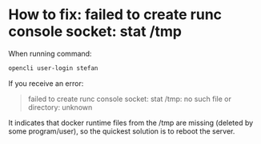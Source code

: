 # How to fix: failed to create runc console socket: stat /tmp

When running command: 

```bash
opencli user-login stefan
```

If you receive an error:
> failed to create runc console socket: stat /tmp: no such file or directory: unknown

It indicates that docker runtime files from the /tmp are missing (deleted by some program/user), so the quickest solution is to reboot the server.

